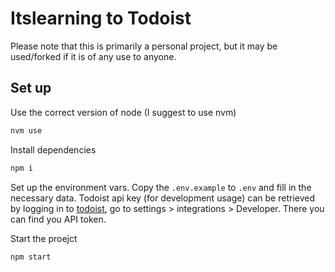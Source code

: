 # Itslearning to Todoist

Please note that this is primarily a personal project, but it may be used/forked if it is of any use to anyone.

## Set up

Use the correct version of node (I suggest to use nvm)

```sh
nvm use
```

Install dependencies

```sh
npm i
```

Set up the environment vars. Copy the `.env.example` to `.env` and fill in the necessary data. Todoist api key (for development usage) can be retrieved by logging in to [todoist](https://app.todoist.com), go to settings > integrations > Developer. There you can find you API token.

Start the proejct

```sh
npm start
```
